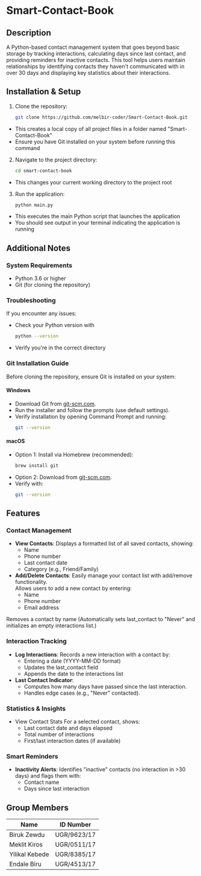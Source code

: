 # Smart-Contact-Book  

## Description 
A Python-based contact management system that goes beyond basic storage by tracking interactions, calculating days since last contact, and providing reminders for inactive contacts. This tool helps users maintain relationships by identifying contacts they haven't communicated with in over 30 days and displaying key statistics about their interactions.

## Installation & Setup

1. Clone the repository:  
   ```bash  
   git clone https://github.com/melbir-coder/Smart-Contact-Book.git
- This creates a local copy of all project files in a folder named "Smart-Contact-Book"
- Ensure you have Git installed on your system before running this command
2. Navigate to the project directory:
   ```bash   
   cd smart-contact-book
- This changes your current working directory to the project root
3. Run the application:
   ```bash
   python main.py
- This executes the main Python script that launches the application
- You should see output in your terminal indicating the application is running

## Additional Notes

### System Requirements
- Python 3.6 or higher
- Git (for cloning the repository)
### Troubleshooting
If you encounter any issues:
- Check your Python version with
  ``` bash
  python --version
- Verify you're in the correct directory

### Git Installation Guide
Before cloning the repository, ensure Git is installed on your system:

#### Windows
- Download Git from [git-scm.com](https://git-scm.com/).
- Run the installer and follow the prompts (use default settings).
- Verify installation by opening Command Prompt and running:
  ``` bash
  git --version
#### macOS
- Option 1: Install via Homebrew (recommended):
  ``` bash 
  brew install git
- Option 2: Download from [git-scm.com](https://git-scm.com/).
- Verify with: 
  ``` bash
  git --version

## Features

### Contact Management
- **View Contacts**: Displays a formatted list of all saved contacts, showing:
  - Name
  - Phone number
  - Last contact date
  - Category (e.g., Friend/Family)
- **Add/Delete Contacts**: Easily manage your contact list with add/remove functionality. <br>
Allows users to add a new contact by entering:
   - Name
   - Phone number
   - Email address <br>

Removes a contact by name (Automatically sets last_contact to "Never" and initializes an empty interactions list.)
### Interaction Tracking
- **Log Interactions**: Records a new interaction with a contact by:
  - Entering a date (YYYY-MM-DD format)
  - Updates the last_contact field
  - Appends the date to the interactions list
- **Last Contact Indicator**:
  - Computes how many days have passed since the last interaction.
  - Handles edge cases (e.g., "Never" contacted).
### Statistics & Insights
- View Contact Stats For a selected contact, shows:
  - Last contact date and days elapsed
  - Total number of interactions
  - First/last interaction dates (if available)
### Smart Reminders
- **Inactivity Alerts**: 
Identifies "inactive" contacts (no interaction in >30 days) and flags them with:
  - Contact name
  - Days since last interaction

## Group Members

| Name             | ID Number   |
|------------------|-------------|
| Biruk Zewdu      | UGR/9623/17 |
| Meklit Kiros     | UGR/0511/17 |
| Yilikal Kebede   | UGR/8385/17 |
| Endale Biru      | UGR/4513/17 |
